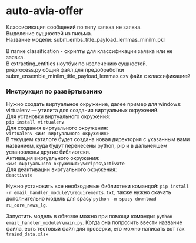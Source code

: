 # auto-avia-offer
Классификация сообщений по типу заявка не заявка.
<br>Выделение сущностей из письма.
<br>Название модели: subm_embs_title_payload_lemmas_minilm.pkl

В папке classification - скрипты для классификации заявка или не заявка.
<br> В extracting_entities ноутбук по извлечению сущностей.
<br> preprocess.py общий файл для предобработки
<br> subm_ensemble_minilm_title_payload_lemmas.csv файл с классификацией

### Инструкция по развёртыванию
Нужно создать виртуальное окружение, далее пример для windows:
<br/>virtualenv — утилита для создания виртуальных окружений.
<br/>Для установки виртуального окружения:
<br/>`pip install virtualenv`
<br/>Для создания виртуального окружения:
<br/>`virtualenv <имя виртуального окружения>`
<br/>В текущем каталоге будет создана новая директория с указанным вами названием, куда будут перенесены python, pip и в дальнейшем установлены другие библиотеки.
<br/>Активация виртуального окружения:
<br/>`<имя виртуального окружения>\Scripts\activate`
<br/>Для деактивации виртуального окружения:
<br/>`deactivate`

Нужно установить все необходимые библиотеки командой: `pip install -r email_handler_module\\requirements.txt`, также нужно скачать дополнительно модель для spacy `python -m spacy download ru_core_news_lg`.

Запустить модель в обвязке можно при помощи команды: `python email_handler_module\\main.py`. Когда она попросить ввести название файла, есть тестовый файл для проверки, его можно написать вот так `traind_data.xlsx`